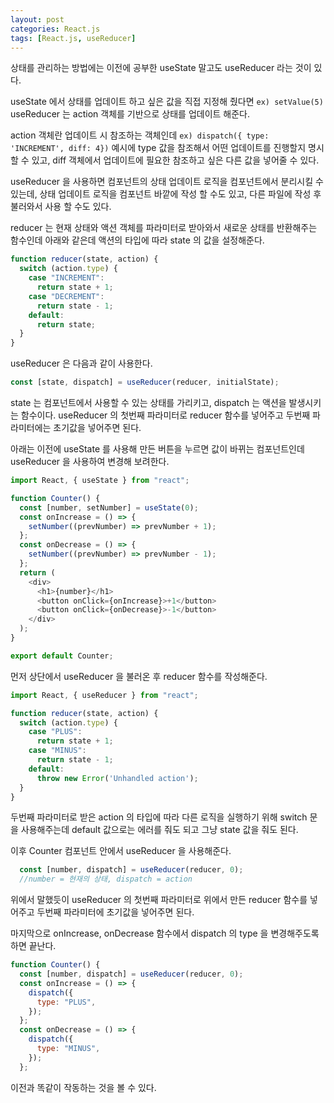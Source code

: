 ```yaml
---
layout: post
categories: React.js
tags: [React.js, useReducer]
---
```

상태를 관리하는 방법에는 이전에 공부한 useState 말고도 useReducer 라는 것이 있다. 

useState 에서 상태를 업데이트 하고 싶은 값을 직접 지정해 줬다면 `ex) setValue(5)` useReducer 는 action 객체를 기반으로 상태를 업데이트 해준다. 

action 객체란 업데이트 시 참조하는 객체인데 `ex) dispatch({ type: 'INCREMENT', diff: 4})` 예시에 type 값을 참조해서 어떤 업데이트를 진행할지 명시 할 수 있고, diff 객체에서 업데이트에 필요한 참조하고 싶은 다른 값을 넣어줄 수 있다.

useReducer 을 사용하면 컴포넌트의 상태 업데이트 로직을 컴포넌트에서 분리시킬 수 있는데, 상태 업데이트 로직을 컴포넌트 바깥에 작성 할 수도 있고, 다른 파일에 작성 후 불러와서 사용 할 수도 있다.

reducer 는 현재 상태와 액션 객체를 파라미터로 받아와서 새로운 상태를 반환해주는 함수인데 아래와 같은데 액션의 타입에 따라 state 의 값을 설정해준다.

```javascript
function reducer(state, action) {
  switch (action.type) {
    case "INCREMENT":
      return state + 1;
    case "DECREMENT":
      return state - 1;
    default:
      return state;
  }
}
```

useReducer 은 다음과 같이 사용한다.

```javascript
const [state, dispatch] = useReducer(reducer, initialState);
```

state 는 컴포넌트에서 사용할 수 있는 상태를 가리키고, dispatch 는 액션을 발생시키는 함수이다. useReducer 의 첫번째 파라미터로 reducer 함수를 넣어주고 두번째 파라미터에는 초기값을 넣어주면 된다.

아래는 이전에 useState 를 사용해 만든 버튼을 누르면 값이 바뀌는 컴포넌트인데 useReducer 을 사용하여 변경해 보려한다.

```javascript
import React, { useState } from "react";

function Counter() {
  const [number, setNumber] = useState(0);
  const onIncrease = () => {
    setNumber((prevNumber) => prevNumber + 1);
  };
  const onDecrease = () => {
    setNumber((prevNumber) => prevNumber - 1);
  };
  return (
    <div>
      <h1>{number}</h1>
      <button onClick={onIncrease}>+1</button>
      <button onClick={onDecrease}>-1</button>
    </div>
  );
}

export default Counter;
```

먼저 상단에서 useReducer 을 불러온 후 reducer 함수를 작성해준다.

```javascript
import React, { useReducer } from "react";

function reducer(state, action) {
  switch (action.type) {
    case "PLUS":
      return state + 1;
    case "MINUS":
      return state - 1;
    default:
      throw new Error('Unhandled action');
  }
}
```

두번째 파라미터로 받은 action 의 타입에 따라 다른 로직을 실행하기 위해 switch 문을 사용해주는데 default 값으로는 에러를 줘도 되고 그냥 state 값을 줘도 된다.

이후 Counter 컴포넌트 안에서 useReducer 을 사용해준다.

```javascript
  const [number, dispatch] = useReducer(reducer, 0);
  //number = 현재의 상태, dispatch = action
```

위에서 말했듯이 useReducer 의 첫번째 파라미터로 위에서 만든 reducer 함수를 넣어주고 두번째 파라미터에 초기값을 넣어주면 된다.

마지막으로 onIncrease, onDecrease 함수에서 dispatch 의 type 을 변경해주도록 하면 끝난다.

```javascript
function Counter() {
  const [number, dispatch] = useReducer(reducer, 0);
  const onIncrease = () => {
    dispatch({
      type: "PLUS",
    });
  };
  const onDecrease = () => {
    dispatch({
      type: "MINUS",
    });
  };
```

이전과 똑같이 작동하는 것을 볼 수 있다.
